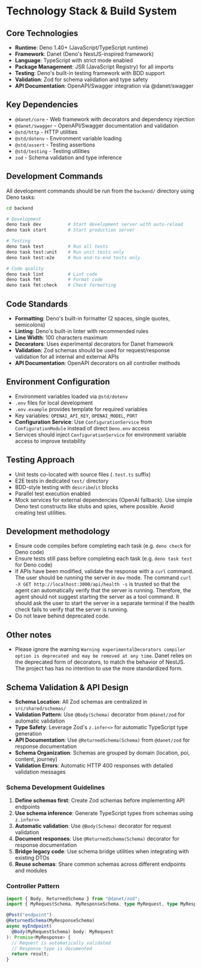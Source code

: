 # Technology Stack & Build System

## Core Technologies

- **Runtime**: Deno 1.40+ (JavaScript/TypeScript runtime)
- **Framework**: Danet (Deno's NestJS-inspired framework)
- **Language**: TypeScript with strict mode enabled
- **Package Management**: JSR (JavaScript Registry) for all imports
- **Testing**: Deno's built-in testing framework with BDD support
- **Validation**: Zod for schema validation and type safety
- **API Documentation**: OpenAPI/Swagger integration via @danet/swagger

## Key Dependencies

- `@danet/core` - Web framework with decorators and dependency injection
- `@danet/swagger` - OpenAPI/Swagger documentation and validation
- `@std/http` - HTTP utilities
- `@std/dotenv` - Environment variable loading
- `@std/assert` - Testing assertions
- `@std/testing` - Testing utilities
- `zod` - Schema validation and type inference

## Development Commands

All development commands should be run from the `backend/` directory using Deno tasks:

```bash
cd backend

# Development
deno task dev          # Start development server with auto-reload
deno task start        # Start production server

# Testing
deno task test         # Run all tests
deno task test:unit    # Run unit tests only
deno task test:e2e     # Run end-to-end tests only

# Code quality
deno task lint         # Lint code
deno task fmt          # Format code
deno task fmt:check    # Check formatting
```

## Code Standards

- **Formatting**: Deno's built-in formatter (2 spaces, single quotes, semicolons)
- **Linting**: Deno's built-in linter with recommended rules
- **Line Width**: 100 characters maximum
- **Decorators**: Uses experimental decorators for Danet framework
- **Validation**: Zod schemas should be used for request/response validation for all internal and external APIs
- **API Documentation**: OpenAPI decorators on all controller methods

## Environment Configuration

- Environment variables loaded via `@std/dotenv`
- `.env` files for local development
- `.env.example` provides template for required variables
- Key variables: `OPENAI_API_KEY`, `OPENAI_MODEL`, `PORT`
- **Configuration Service**: Use `ConfigurationService` from `ConfigurationModule` instead of direct `Deno.env` access
- Services should inject `ConfigurationService` for environment variable access to improve testability

## Testing Approach

- Unit tests co-located with source files (`.test.ts` suffix)
- E2E tests in dedicated `test/` directory
- BDD-style testing with `describe`/`it` blocks
- Parallel test execution enabled
- Mock services for external dependencies (OpenAI fallback). Use simple Deno test constructs like stubs and spies, where possible. Avoid creating test utilities.

## Development methodology

- Ensure code compiles before completing each task (e.g. `deno check` for Deno code)
- Ensure tests still pass before completing each task (e.g. `deno task test` for Deno code)
- If APIs have been modified, validate the response with a `curl` command. The user should be running the server in `dev` mode. The command `curl -X GET http://localhost:3000/api/health -s` is trusted so that the agent can automatically verify that the server is running. Therefore, the agent should not suggest starting the server as a tool command. It should ask the user to start the server in a separate terminal if the health check fails to verify that the server is running.
- Do not leave behind deprecated code.

## Other notes

- Please ignore the warning `Warning experimentalDecorators compiler option is deprecated and may be removed at any time`. Danet relies on the deprecated form of decorators, to match the behavior of NestJS. The project has has no intention to use the more standardized form.

## Schema Validation & API Design

- **Schema Location**: All Zod schemas are centralized in `src/shared/schemas/`
- **Validation Pattern**: Use `@Body(Schema)` decorator from `@danet/zod` for automatic validation
- **Type Safety**: Leverage Zod's `z.infer<>` for automatic TypeScript type generation
- **API Documentation**: Use `@ReturnedSchema(Schema)` from `@danet/zod` for response documentation
- **Schema Organization**: Schemas are grouped by domain (location, poi, content, journey)
- **Validation Errors**: Automatic HTTP 400 responses with detailed validation messages

### Schema Development Guidelines

1. **Define schemas first**: Create Zod schemas before implementing API endpoints
2. **Use schema inference**: Generate TypeScript types from schemas using `z.infer<>`
3. **Automatic validation**: Use `@Body(Schema)` decorator for request validation
4. **Document responses**: Use `@ReturnedSchema(Schema)` decorator for response documentation
5. **Bridge legacy code**: Use schema bridge utilities when integrating with existing DTOs
6. **Reuse schemas**: Share common schemas across different endpoints and modules

### Controller Pattern

```typescript
import { Body, ReturnedSchema } from "@danet/zod";
import { MyRequestSchema, MyResponseSchema, type MyRequest, type MyResponse } from "../schemas/index.ts";

@Post("endpoint")
@ReturnedSchema(MyResponseSchema)
async myEndpoint(
  @Body(MyRequestSchema) body: MyRequest
): Promise<MyResponse> {
  // Request is automatically validated
  // Response type is documented
  return result;
}
```
